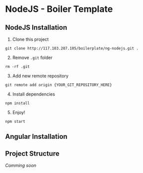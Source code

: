 # NodeJS - Boiler Template

## NodeJS Installation
1. Clone this project
```
git clone http://117.103.207.105/boilerplate/ng-nodejs.git .
```

2. Remove ```.git``` folder
```
rm -rf .git
```

3. Add new remote repository
```
git remote add origin {YOUR_GIT_REPOSITORY_HERE}
```

4. Install dependencies
```
npm install
```

5. Enjoy!
```
npm start
```

## Angular Installation

## Project Structure
*Comming soon*
